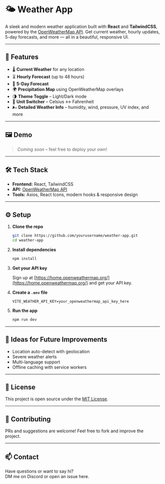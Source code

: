# 🌤️ Weather App

A sleek and modern weather application built with **React** and **TailwindCSS**, powered by the [OpenWeatherMap API](https://home.openweathermap.org/). Get current weather, hourly updates, 5-day forecasts, and more — all in a beautiful, responsive UI.

---

## 🚀 Features

- 🌡️ **Current Weather** for any location  
- ⏳ **Hourly Forecast** (up to 48 hours)  
- 📅 **5-Day Forecast**  
- 🌍 **Precipitation Map** using OpenWeatherMap overlays  
- 🌗 **Theme Toggle** – Light/Dark mode  
- 🔁 **Unit Switcher** – Celsius ↔ Fahrenheit  
- 🌬️ **Detailed Weather Info** – humidity, wind, pressure, UV index, and more  

---

## 🖼️ Demo

> _Coming soon_ – feel free to deploy your own!

---

## 🛠️ Tech Stack

- **Frontend:** React, TailwindCSS  
- **API:** [OpenWeatherMap API](https://home.openweathermap.org/)  
- **Tools:** Axios, React Icons, modern hooks & responsive design  

---

## ⚙️ Setup

1. **Clone the repo**

   ```bash
   git clone https://github.com/yourusername/weather-app.git
   cd weather-app
   ```

2. **Install dependencies**

   ```bash
   npm install
   ```

3. **Get your API key**

   Sign up at [https://home.openweathermap.org/](https://home.openweathermap.org/) and get your API key.

4. **Create a `.env` file**

   ```env
   VITE_WEATHER_API_KEY=your_openweathermap_api_key_here
   ```

5. **Run the app**

   ```bash
   npm run dev
   ```

---

## 🧠 Ideas for Future Improvements

- Location auto-detect with geolocation  
- Severe weather alerts  
- Multi-language support  
- Offline caching with service workers  

---

## 📜 License

This project is open source under the [MIT License](LICENSE).

---

## 🤝 Contributing

PRs and suggestions are welcome! Feel free to fork and improve the project.

---

## 📫 Contact

Have questions or want to say hi?  
DM me on Discord or open an issue here.
